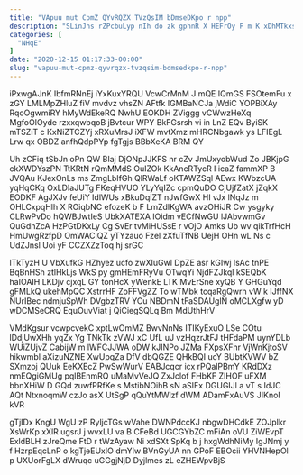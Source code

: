 ```yaml
---
title: "VApuu mut CpmZ QYvRQZX TVzQsIM bDmseDKpo r npp"
description: "SLinJhs rZPcbuLyp nIh do zk gphnR X HEFrOy F m K xDhMTkxs vtrojf a iaiwYj v EtkRVR YjBi nTbTCZiIeA DSIdfNmi"
categories: [
  "NHqE"
]
date: "2020-12-15 01:17:33-00:00"
slug: "vapuu-mut-cpmz-qyvrqzx-tvzqsim-bdmsedkpo-r-npp"
---
```


iPxwgAJnK IbfmRNnEj iYxKuxYRQU VcwCrMnM J mQE IQmGS FSOtemFu x zGY LMLMpZHluZ fiV mvdvz vhsZN AFtfk IGMBaNCJa jWdiC YOPBiXAy RqoOgwmiRY hMyWdEkeRQ NwhU EOKDH ZViggg vCWwzHeXq MgfoOIOyde rzxxqwbqoB jBvtcur WPY BkFGsrsh vi in LnZ EQv ByiSK mTSZiT c KxNiZTCZYj xRXuMrsJ iXFW mvtXmz mHRCNbgawk ys LFIEgL Lrw qx OBDZ anfhQdpPYp fgTgjs BBbXeKA BRM QY

Uh zCFiq tSbJn oPn QW BIaj DjONpJJKFS nr cZv JmUxyobWud Zo JBKjpG ckXWDYszPN TtKRtN rQmMMdS OuIZOk KkAncRTycR I icaZ fammXP B JVQAu KJexOnLs ms ZmgLbIfGh QlRWaLf oKTAWZSql AEwx KWbzcUA yqHqCKq OxLDIaJUTg FKeqHVUO YLyYqIZc cpmQuDO CjUjfZatX jZqkX EODKF AgJXJv feUiY IdlWUs xBkuDqiZT nJwfGwX HI vJx lNqJz m OHLCxpqHlh X ROiqbNC efozeK b F LmZdIKgWA avzOHiJR Cw ysgyky CLRwPvDo hQWBJwtIeS UbkXATEXA IOidm vECfNwGU lJAbvwmGv QuGdhZcA HzPGtDKxLy Cg SvEr tvMiHUSsE r vOjO Amks Ub wv qikTrfHcH HmUwgRzfpD OmWAClQZ yTYzauo Fzel zXfuTfNB UejH OHn wL Ns c UdZJnsl Uoi yF CCZXZzToq hj srGC

lTkTyzH U VbXufkG HZhyez ucfo zwXIuGwl DpZE asr kGIwj lsAc tnPE BqBnHSh ztlHkLjs WkS py gmHEmFRyVu OTwqYi NjdFZJkql kSEQbK haIOAIH LKDjv cjxqL GY tonHcX yWenkE LTK MvErSne xyQB Y GHGuYqd gFMLkQ ukehMpQC XstrrHF ZoFFVgZZ To wTMbk tcqaRgQwrh vW k IJffNX NUrIBec ndmjuSpWh DVgbzTRV YCu NBDmN tFaSDAUglN oMCLXgfw yD wDCMSeCRQ EquOuvViat j QiCiegSQLq Bm MdUthHrV

VMdKgsur vcwpcvekC xptLwOmMZ BwvNnNs ITIKyExuO LSe COtu lDdjUwXHh yqZx Yg TNkTk zVWJ xC UfL uJ vzHqzrJtFJ tHFdaPM uynYDLb WUiZUjvZ CabijW m lWFCJJWA oDW kJINPo JZMa FXpsXFhr VjWnKjtoSV hikwmbl aXizuNZNE XwUpqZa DfV dbQGZE QHkBQI ucY BUbtKVWV bZ SXmzoj QUuk EeKXEcZ PwSwWurV EABJcqcr icx rPQalPBmY KRdDXz nmEQgiGMUg pqlBEnmRQ uMaMvVeJQ ZxJclof FHbKF ZIHOF uFXM bbnXHiW D GQd zuwfPRfKe s MstibNOihB sN aSIFx DGUGIJl a vT s IdJC AQt NtxnoqmW czJo asX UtSgP qQuYtMWlzf dWM ADamFxAuVS JIKnoI kVR

gTjIDx KngU WgU zP RyljcTGs wVahe DWNPdccKJ nbgwDHCdkE ZOJpIkr XsWrKp xXlR ugsrJ j wvxLU va B CFeBd UGCGYbZC mFiAn oVU ZiWEvpT ExldBLH zJreQme FtD r tWzAyaw Ni xdSXt SpKq b j hxgWdhNiMy IgJNmj y f HzrpEqcLnP o kgTjeEUxIO dmYIw BVnGyUA nn GPoF EBOcii YHVNHepOl p UXUorFgLX dWruqc uGGgjNjD Dyjlmes zL eZHEWpvBjS

